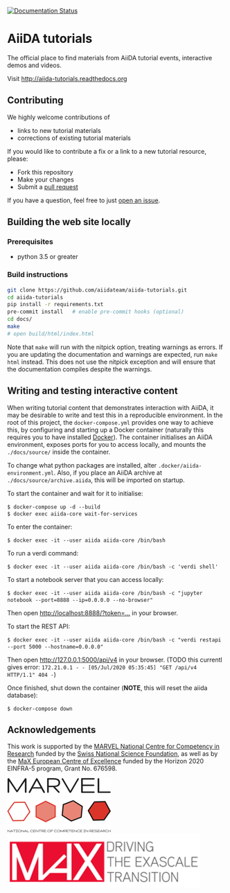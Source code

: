 [![Documentation Status](https://readthedocs.org/projects/aiida-tutorials/badge/?version=latest)](https://aiida-tutorials.readthedocs.io/en/latest/?badge=latest)

# AiiDA tutorials

The official place to find materials from AiiDA tutorial events,
interactive demos and videos.

Visit <http://aiida-tutorials.readthedocs.org>

## Contributing

We highly welcome contributions of

* links to new tutorial materials
* corrections of existing tutorial materials

If you would like to contribute a fix or a link to a new tutorial resource, please:

* Fork this repository
* Make your changes
* Submit a [pull request](https://github.com/aiidateam/aiida-tutorials/pulls)

If you have a question, feel free to just [open an issue](https://github.com/aiidateam/aiida-tutorials/issues/new).

## Building the web site locally

### Prerequisites

* python 3.5 or greater

### Build instructions

```bash
git clone https://github.com/aiidateam/aiida-tutorials.git
cd aiida-tutorials
pip install -r requirements.txt
pre-commit install   # enable pre-commit hooks (optional)
cd docs/
make
# open build/html/index.html
```

Note that `make` will run with the nitpick option, treating warnings as errors.
If you are updating the documentation and warnings are expected, run `make html` instead.
This does not use the nitpick exception and will ensure that the documentation compiles despite the warnings.

## Writing and testing interactive content

When writing tutorial content that demonstrates interaction with AiiDA, it may be desirable to write and test this in a reproducible environment.
In the root of this project, the `docker-compose.yml` provides one way to achieve this, by configuring and starting up a Docker container (naturally this requires you to have installed [Docker](https://www.docker.com/)).
The container initialises an AiiDA environment, exposes ports for you to access locally, and mounts the `./docs/source/` inside the container.

To change what python packages are installed, alter `.docker/aiida-environment.yml`.
Also, if you place an AiiDA archive at `./docs/source/archive.aiida`, this will be imported on startup.

To start the container and wait for it to initialise:

```console
$ docker-compose up -d --build
$ docker exec aiida-core wait-for-services
```

To enter the container:

```console
$ docker exec -it --user aiida aiida-core /bin/bash
```

To run a verdi command:

```console
$ docker exec -it --user aiida aiida-core /bin/bash -c 'verdi shell'
```

To start a notebook server that you can access locally:

```console
$ docker exec -it --user aiida aiida-core /bin/bash -c "jupyter notebook --port=8888 --ip=0.0.0.0 --no-browser"
```

Then open <http://localhost:8888/?token=...> in your browser.

To start the REST API:

```console
$ docker exec -it --user aiida aiida-core /bin/bash -c "verdi restapi --port 5000 --hostname=0.0.0.0"
```

Then open <http://127.0.0.1:5000/api/v4> in your browser.
(TODO this currentl gives error: `172.21.0.1 - - [05/Jul/2020 05:35:45] "GET /api/v4 HTTP/1.1" 404 -`)

Once finished, shut down the container (**NOTE**, this will reset the aiida database):

```console
$ docker-compose down
```

## Acknowledgements

This work is supported by the [MARVEL National Centre for Competency in Research](<http://nccr-marvel.ch>)
funded by the [Swiss National Science Foundation](<http://www.snf.ch/en>), as well as by the [MaX
European Centre of Excellence](<http://www.max-centre.eu/>) funded by the Horizon 2020 EINFRA-5 program,
Grant No. 676598.

![MARVEL](docs/_static/images/MARVEL.png)
![MaX](docs/_static/images/MaX.png)

